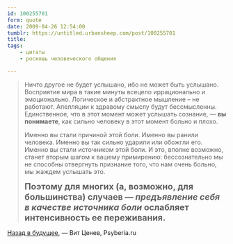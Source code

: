 ```yaml
---
id: 100255701
form: quote
date: 2009-04-26 12:54:00
tumblr: https://untitled.urbansheep.com/post/100255701
title: 
tags:
    - цитаты
    - роскошь человеческого общения

---
```


<blockquote>
<p>Ничто другое не будет услышано, ибо не может быть услышано. Восприятие мира в такие минуты всецело иррационально и эмоционально. Логическое и абстрактное мышление – не работают. Апелляции к здравому смыслу будут бессмысленны. Единственное, что в этот момент может услышать сознание, — <b>вы понимаете</b>, как сильно человеку в этот момент больно и плохо.</p>

<p>Именно вы стали причиной этой боли. Именно вы ранили человека. Именно вы так сильно ударили или обожгли его. Именно вы стали источником этой боли. И это, вполне возможно, станет вторым шагом к вашему примирению: бессознательно мы не способны отвергнуть признание того, что нам очень больно, мы жаждем услышать это.</p>

<p><strong style="font-size:1.4em;">Поэтому для многих (а, возможно, для большинства) случаев — <i>предъявление себя в качестве источника боли</i> ослабляет интенсивность ее переживания.</strong></p>
</blockquote>

<a href="http://psyberia.ru/psyhodiary/razvod">Назад в будущее</a>, — Вит Ценев, Psyberia.ru
